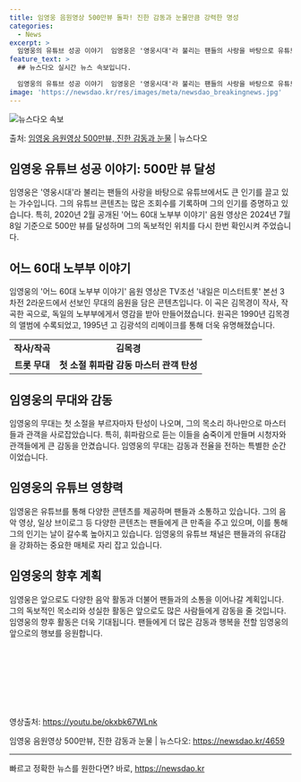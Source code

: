 ```yaml
---
title: 임영웅 음원영상 500만뷰 돌파! 진한 감동과 눈물만큼 강력한 명성
categories:
  - News
excerpt: >
  임영웅의 유튜브 성공 이야기  임영웅은 '영웅시대'라 불리는 팬들의 사랑을 바탕으로 유튜브에서도 큰 인기를 …
feature_text: >
  ## 뉴스다오 실시간 뉴스 속보입니다.

  임영웅의 유튜브 성공 이야기  임영웅은 '영웅시대'라 불리는 팬들의 사랑을 바탕으로 유튜브에서도 큰 인기를 …
image: 'https://newsdao.kr/res/images/meta/newsdao_breakingnews.jpg'
---
```


![뉴스다오 속보](https://newsdao.kr/res/images/meta/newsdao_breakingnews.jpg)

<p>출처: <a href="https://newsdao.kr/4659" rel="dofollow">임영웅 음원영상 500만뷰, 진한 감동과 눈물</a> | 뉴스다오</p>

<h2 data-ke-size="size26">임영웅 유튜브 성공 이야기: 500만 뷰 달성</h2>
<p data-ke-size="size16">임영웅은 '영웅시대'라 불리는 팬들의 사랑을 바탕으로 유튜브에서도 큰 인기를 끌고 있는 가수입니다. 그의 유튜브 콘텐츠는 많은 조회수를 기록하며 그의 인기를 증명하고 있습니다. 특히, 2020년 2월 공개된 '어느 60대 노부부 이야기' 음원 영상은 2024년 7월 8일 기준으로 500만 뷰를 달성하며 그의 독보적인 위치를 다시 한번 확인시켜 주었습니다.</p>

<h2 data-ke-size="size26">어느 60대 노부부 이야기</h2>
<p data-ke-size="size16">임영웅의 '어느 60대 노부부 이야기' 음원 영상은 TV조선 '내일은 미스터트롯' 본선 3차전 2라운드에서 선보인 무대의 음원을 담은 콘텐츠입니다. 이 곡은 김목경이 작사, 작곡한 곡으로, 독일의 노부부에게서 영감을 받아 만들어졌습니다. 원곡은 1990년 김목경의 앨범에 수록되었고, 1995년 고 김광석의 리메이크를 통해 더욱 유명해졌습니다.</p>
<table>
  <tr>
    <td style="text-align: center; height: 17px;"><b>작사/작곡</b></td>
    <td style="text-align: center; height: 17px;"><b>김목경</b></td>
  </tr>
  <tr>
    <td style="text-align: center; height: 17px;"><b>트롯 무대</b></td>
    <td style="text-align: center; height: 17px;"><b>첫 소절 휘파람 감동 마스터 관객 탄성</b></td>
  </tr>
</table>

<h2 data-ke-size="size26">임영웅의 무대와 감동</h2>
<p data-ke-size="size16">임영웅의 무대는 첫 소절을 부르자마자 탄성이 나오며, 그의 목소리 하나만으로 마스터들과 관객을 사로잡았습니다. 특히, 휘파람으로 듣는 이들을 숨죽이게 만들며 시청자와 관객들에게 큰 감동을 안겼습니다. 임영웅의 무대는 감동과 전율을 전하는 특별한 순간이었습니다.</p>

<h2 data-ke-size="size26">임영웅의 유튜브 영향력</h2>
<p data-ke-size="size16">임영웅은 유튜브를 통해 다양한 콘텐츠를 제공하며 팬들과 소통하고 있습니다. 그의 음악 영상, 일상 브이로그 등 다양한 콘텐츠는 팬들에게 큰 만족을 주고 있으며, 이를 통해 그의 인기는 날이 갈수록 높아지고 있습니다. 임영웅의 유튜브 채널은 팬들과의 유대감을 강화하는 중요한 매체로 자리 잡고 있습니다.</p>

<h2 data-ke-size="size26">임영웅의 향후 계획</h2>
<p data-ke-size="size16">임영웅은 앞으로도 다양한 음악 활동과 더불어 팬들과의 소통을 이어나갈 계획입니다. 그의 독보적인 목소리와 성실한 활동은 앞으로도 많은 사람들에게 감동을 줄 것입니다. 임영웅의 향후 활동은 더욱 기대됩니다. 팬들에게 더 많은 감동과 행복을 전할 임영웅의 앞으로의 행보를 응원합니다.</p>
<p data-ke-size="size16">&nbsp;</p>
<p data-ke-size="size16">&nbsp;</p>
<p data-ke-size="size16">&nbsp;</p>
<p data-ke-size="size16">&nbsp;</p>

<p data-ke-size="size16">영상출처: <a href="https://youtu.be/okxbk67WLnk">https://youtu.be/okxbk67WLnk</a></p>
<p data-ke-size="size16">임영웅 음원영상 500만뷰, 진한 감동과 눈물 | 뉴스다오: <a href="https://newsdao.kr/4659">https://newsdao.kr/4659</a></p>
<hr> 

빠르고 정확한 뉴스를 원한다면? 바로, <a href="https://newsdao.kr" rel="dofollow">https://newsdao.kr</a>


